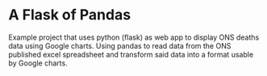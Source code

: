 # A Flask of Pandas

Example project that uses python (flask) as web app to display ONS deaths data using Google charts. Using pandas to read data from the ONS published excel spreadsheet and transform said data into a format usable by Google charts.
